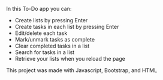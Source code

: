 In this To-Do app you can:
- Create lists by pressing Enter
- Create tasks in each list by pressing Enter
- Edit/delete each task
- Mark/unmark tasks as complete
- Clear completed tasks in a list
- Search for tasks in a list
- Retrieve your lists when you reload the page

This project was made with Javascript, Bootstrap, and HTML